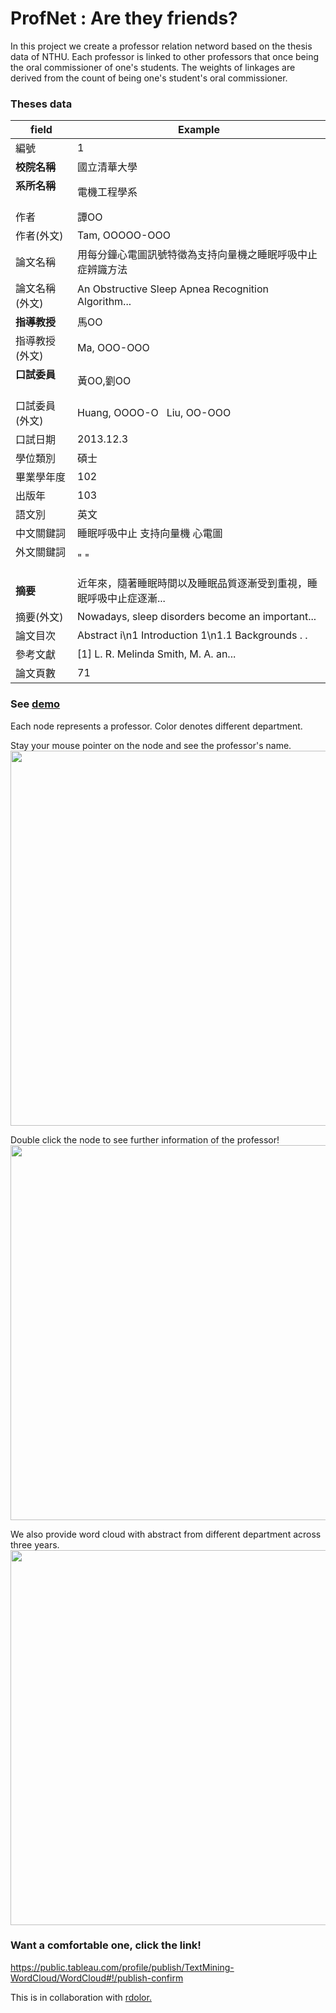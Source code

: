 # ProfNet : Are they friends?

In this project we create a professor relation netword based on the thesis data of NTHU. Each professor is linked to other professors that once being the oral commissioner of one's students. The weights of linkages are derived from the count of being one's student's oral commissioner.

### Theses data 

| field             |  Example            |
|-------------------|---------------------|
| 編號               |  1                  |
| **校院名稱**           | 國立清華大學              |
| **系所名稱**        |  電機工程學系  |
| 作者              | 譚OO                  |
| 作者(外文)         | Tam, OOOOO-OOO       |
| 論文名稱        | 用每分鐘心電圖訊號特徵為支持向量機之睡眠呼吸中止症辨識方法 |
| 論文名稱(外文)    | An Obstructive Sleep Apnea Recognition Algorithm...    |
| **指導教授**      | 馬OO        |
| 指導教授(外文)             |  Ma, OOO-OOO |
| **口試委員**       | 黃OO,劉OO           |
| 口試委員(外文)| Huang, OOOO-O    Liu, OO-OOO |
| 口試日期       |  2013.12.3      |
| 學位類別    | 碩士       |
| 畢業學年度      | 102       |
| 出版年   |  103   |
| 語文別   |英文   |
| 中文關鍵詞  |睡眠呼吸中止 支持向量機 心電圖     |
| 外文關鍵詞   | " " |
| **摘要**| 近年來，隨著睡眠時間以及睡眠品質逐漸受到重視，睡眠呼吸中止症逐漸...     |
| 摘要(外文)   |Nowadays, sleep disorders become an important...     |
| 論文目次   |Abstract i\n1 Introduction 1\n1.1 Backgrounds . .      |
| 參考文獻   |[1] L. R. Melinda Smith, M. A. an...     |
| 論文頁數   |  71     |

### See [demo](http://u102034038.22web.org/prof_relation.html)

Each node represents a professor. Color denotes different department.

Stay your mouse pointer on the node and see the professor's name.
<img src="https://scontent-tpe1-1.xx.fbcdn.net/v/t31.0-8/17835012_1445903975474572_5280206670495278169_o.jpg?oh=b3060dccaacb8af0fee803ce98f4d32e&oe=598FF4CA" width="600">


Double click the node to see further information of the professor!
<img src="https://scontent-tpe1-1.xx.fbcdn.net/v/t31.0-8/17636777_1445902458808057_265512404741467810_o.jpg?oh=682093600be2f9eeaccecaecb4f187d7&oe=5955F080" width="600">

We also provide word cloud with abstract from different department across three years.
<img src="https://scontent-hkg3-1.xx.fbcdn.net/v/t31.0-8/17834965_1447954971936139_5657441217933979730_o.jpg?oh=bcea75e65ebc96c1fd226dc0f6d117de&oe=5957F1C3" width="600">

### Want a comfortable one, click the link!
https://public.tableau.com/profile/publish/TextMining-WordCloud/WordCloud#!/publish-confirm

This is in collaboration with [rdolor.](https://github.com/rdolor/Text-Mining-WordCloud)
